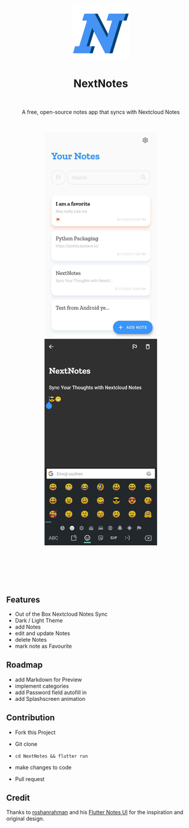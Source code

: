 <p align="center">
  <img alt="NextNotes" title="NextNotes" src="./github_assets/nextnotesicon.png" height="150">


<h1 align="center"> NextNotes </h1> <br>
<p align="center">
   A free, open-source notes app that syncs with Nextcloud Notes
</p>

<p align="center">
    <img alt="" title="NextNotes" src="https://img.shields.io/badge/Nextnotes-Beta.1.0-blue">
    <img alt="" title="NextNotes" src="https://img.shields.io/badge/License-Apache%202-blue">
    <img alt="" title="NextNotes" src="https://badges.frapsoft.com/os/v1/open-source.svg?v=103">
    <img alt="" title="NextNotes" src="https://img.shields.io/badge/Build%20with-Flutter-blue">

<p align="center">
	    <img alt="" title="NextNotes" src="./github_assets/home.jpg" width="300">
	    <img alt="" title="NextNotes" src="./github_assets/emoji.jpg" width="300"> <br><br><br>
<p align="center">
  			<a href="https://github.com/daehruoydeef/NextNotes/releases">
	    <img alt="" title="NextNotes" src="https://img.shields.io/badge/-Download%20for%20Android-blue?style=for-the-badge&logo=android" height="35"><a/><br><br><br>



## Features

* Out of the Box Nextcloud Notes Sync
* Dark / Light Theme
* add Notes
* edit and update Notes
* delete Notes
* mark note as Favourite

##  Roadmap

* add Markdown for Preview
* implement categories
* add Password field autofill in
* add Splashscreen animation

## Contribution

* Fork this Project

* Git clone

* ``` cd NextNotes && flutter run ``` 

* make changes to code

* Pull request 


## Credit
Thanks to [roshanrahman](https://github.com/roshanrahman) and his [Flutter Notes UI](https://github.com/roshanrahman/flutter-notes-app) for the inspiration and original design.

  

  

   
